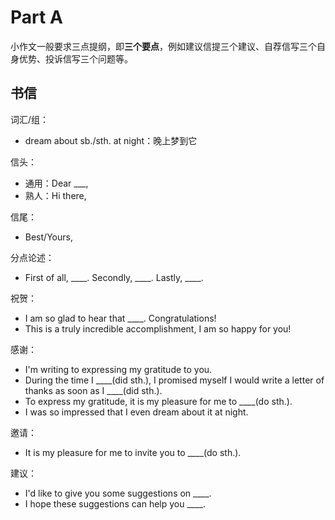 # Part A

小作文一般要求三点提纲，即**三个要点**，例如建议信提三个建议、自荐信写三个自身优势、投诉信写三个问题等。

## 书信

词汇/组：

+ dream about sb./sth. at night：晚上梦到它

信头：

+ 通用：Dear ___,
+ 熟人：Hi there,

信尾：

+ Best/Yours,

分点论述：

+ First of all, ____. Secondly, ____. Lastly, ____.

祝贺：

+ I am so glad to hear that ____. Congratulations!
+ This is a truly incredible accomplishment, I am so happy for you!

感谢：

+ I'm writing to expressing my gratitude to you.
+ During the time I ____(did sth.), I promised myself I would write a letter of thanks as soon as I ____(did sth.).
+ To express my gratitude, it is my pleasure for me to ____(do sth.).
+ I was so impressed that I even dream about it at night.

邀请：

+ It is my pleasure for me to invite you to ____(do sth.).

建议：

+ I'd like to give you some suggestions on ____.
+ I hope these suggestions can help you ____.